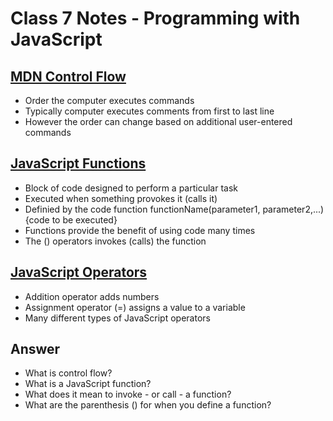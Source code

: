 # Class 7 Notes - Programming with JavaScript

## [MDN Control Flow](https://developer.mozilla.org/en-US/docs/Glossary/Control_flow)

- Order the computer executes commands
- Typically computer executes comments from first to last line
- However the order can change based on additional user-entered commands

## [JavaScript Functions](https://www.w3schools.com/js/js_functions.asp)

- Block of code designed to perform a particular task
- Executed when something provokes it (calls it)
- Definied by the code function functionName(parameter1, parameter2,...){code to be executed}
- Functions provide the benefit of using code many times
- The () operators invokes (calls) the function

## [JavaScript Operators](https://www.w3schools.com/js/js_operators.asp)
- Addition operator adds numbers
- Assignment operator (=) assigns a value to a variable
- Many different types of JavaScript operators

## Answer

- What is control flow?
- What is a JavaScript function?
- What does it mean to invoke - or call - a function?
- What are the parenthesis () for when you define a function?